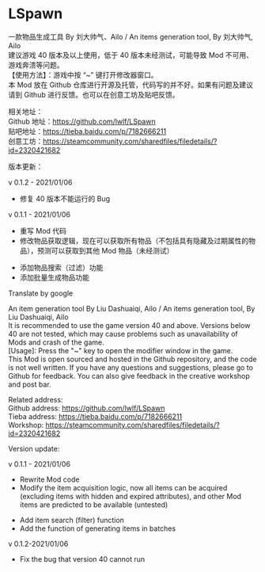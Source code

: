 # LSpawn

一款物品生成工具 By 刘大帅气、Ailo / An items generation tool, By 刘大帅气, Ailo  
建议游戏 40 版本及以上使用，低于 40 版本未经测试，可能导致 Mod 不可用、游戏奔溃等问题。  
【使用方法】：游戏中按 “~” 键打开修改器窗口。  
本 Mod 放在 Github 仓库进行开源及托管，代码写的并不好。如果有问题及建议请到 Github 进行反馈。也可以在创意工坊及贴吧反馈。  

相关地址：  
Github 地址：https://github.com/lwlf/LSpawn  
贴吧地址：https://tieba.baidu.com/p/7182666211  
创意工坊：https://steamcommunity.com/sharedfiles/filedetails/?id=2320421682  

版本更新：  

v 0.1.2 - 2021/01/06  
* 修复 40 版本不能运行的 Bug  

v 0.1.1 - 2021/01/06  
* 重写 Mod 代码
* 修改物品获取逻辑，现在可以获取所有物品（不包括具有隐藏及过期属性的物品），预测可以获取到其他 Mod 物品（未经测试）
+ 添加物品搜索（过滤）功能
+ 添加批量生成物品功能


Translate by google  


An item generation tool By Liu Dashuaiqi, Ailo / An items generation tool, By Liu Dashuaiqi, Ailo  
It is recommended to use the game version 40 and above. Versions below 40 are not tested, which may cause problems such as unavailability of Mods and crash of the game.  
[Usage]: Press the "~" key to open the modifier window in the game.  
This Mod is open sourced and hosted in the Github repository, and the code is not well written. If you have any questions and suggestions, please go to Github for feedback. You can also give feedback in the creative workshop and post bar.  

Related address:  
Github address: https://github.com/lwlf/LSpawn  
Tieba address: https://tieba.baidu.com/p/7182666211  
Workshop: https://steamcommunity.com/sharedfiles/filedetails/?id=2320421682  

Version update:  

v 0.1.1 - 2021/01/06  
* Rewrite Mod code
* Modify the item acquisition logic, now all items can be acquired (excluding items with hidden and expired attributes), and other Mod items are predicted to be available (untested)
+ Add item search (filter) function
+ Add the function of generating items in batches

v 0.1.2-2021/01/06  
* Fix the bug that version 40 cannot run  

